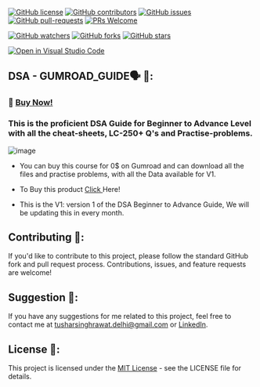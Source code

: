 [![GitHub license](https://img.shields.io/github/license/SINGHxTUSHAR/Gumroad-DB-Roadmaps.svg)](https://github.com/SINGHxTUSHAR/Gumroad-DB-Roadmaps/blob/master/LICENSE)
[![GitHub contributors](https://img.shields.io/github/contributors/SINGHxTUSHAR/Gumroad-DB-Roadmaps.svg)](https://GitHub.com/SINGHxTUSHAR/Gumroad-DB-Roadmaps/graphs/contributors/)
[![GitHub issues](https://img.shields.io/github/issues/SINGHxTUSHAR/Gumroad-DB-Roadmaps.svg)](https://GitHub.com/SINGHxTUSHAR/Gumroad-DB-Roadmaps/issues/)
[![GitHub pull-requests](https://img.shields.io/github/issues-pr/SINGHxTUSHAR/Gumroad-DB-Roadmaps.svg)](https://GitHub.com/SINGHxTUSHAR/Gumroad-DB-Roadmaps/pulls/)
[![PRs Welcome](https://img.shields.io/badge/PRs-welcome-brightgreen.svg?style=flat-square)](http://makeapullrequest.com)


[![GitHub watchers](https://img.shields.io/github/watchers/SINGHxTUSHAR/Gumroad-DB-Roadmaps.svg?style=social&label=Watch&maxAge=2592000)](https://GitHub.com/SINGHxTUSHAR/Gumroad-DB-Roadmaps/watchers/)
[![GitHub forks](https://img.shields.io/github/forks/SINGHxTUSHAR/Gumroad-DB-Roadmaps.svg?style=social&label=Fork&maxAge=2592000)](https://GitHub.com/SINGHxTUSHAR/Gumroad-DB-Roadmaps/network/)
[![GitHub stars](https://img.shields.io/github/stars/SINGHxTUSHAR/ANUVADAK.svg?style=social&label=Star&maxAge=2592000)](https://GitHub.com/SINGHxTUSHAR/Gumroad-DB-Roadmaps/stargazers/)

[![Open in Visual Studio Code](https://img.shields.io/static/v1?logo=visualstudiocode&label=&message=Open%20in%20Visual%20Studio%20Code&labelColor=2c2c32&color=007acc&logoColor=007acc)](https://open.vscode.dev/SINGHxTUSHAR/Gumroad-DB-Roadmaps)



## DSA - GUMROAD_GUIDE🗣️ 💬:

### 💼 <a href="https://tusharrawat3.gumroad.com/l/DSA-beginner-friendly-guide-lc-250">Buy Now!</a>

### This is the proficient DSA Guide for Beginner to Advance Level with all the cheat-sheets, LC-250+ Q's and Practise-problems.
![image](https://github.com/user-attachments/assets/2e2d3528-f86c-4547-a791-589f5c9cae98)

- You can buy this course for 0$ on Gumroad and can download all the files and practise problems, with all the Data available for V1.

- To Buy this product <a href="https://singhxtushar.gumroad.com/l/DSA-beginner-friendly-guide-lc-250">Click </a>Here!

- This is the V1: version 1 of the DSA Beginner to Advance Guide, We will be updating this in every month.



## Contributing 📌:
If you'd like to contribute to this project, please follow the standard GitHub fork and pull request process. Contributions, issues, and feature requests are welcome!

## Suggestion 🚀: 
If you have any suggestions for me related to this project, feel free to contact me at tusharsinghrawat.delhi@gmail.com or <a href="https://www.linkedin.com/in/singhxtushar/">LinkedIn</a>.

## License 📝:
This project is licensed under the <a href="https://github.com/SINGHxTUSHAR/Gumroad-DB-Roadmaps/blob/main/LICENSE">MIT License</a> - see the LICENSE file for details.
